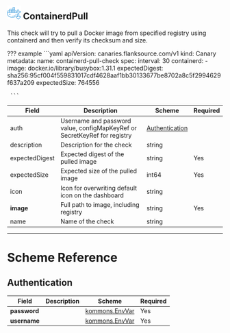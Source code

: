 ## <img src='https://raw.githubusercontent.com/flanksource/flanksource-ui/main/src/icons/containerdPull.svg' style='height: 32px'/> ContainerdPull

This check will try to pull a Docker image from specified registry using containerd and then verify its checksum and size.

??? example
     ```yaml
     apiVersion: canaries.flanksource.com/v1
     kind: Canary
     metadata:
       name: containerd-pull-check
     spec:
       interval: 30
       containerd:
         - image: docker.io/library/busybox:1.31.1
           expectedDigest: sha256:95cf004f559831017cdf4628aaf1bb30133677be8702a8c5f2994629f637a209
           expectedSize: 764556
     
     ```

| Field | Description | Scheme | Required |
| ----- | ----------- | ------ | -------- |
| auth | Username and password value, configMapKeyRef or SecretKeyRef for registry | [Authentication](#authentication) |  |
| description | Description for the check | string |  |
| expectedDigest | Expected digest of the pulled image | string | Yes |
| expectedSize | Expected size of the pulled image | int64 | Yes |
| icon | Icon for overwriting default icon on the dashboard | string |  |
| **image** | Full path to image, including registry | string | Yes |
| name | Name of the check | string |  |

---
# Scheme Reference
## Authentication

| Field | Description | Scheme | Required |
| ----- | ----------- | ------ | -------- |
| **password** |  | [kommons.EnvVar](https://pkg.go.dev/github.com/flanksource/kommons#EnvVar) | Yes |
| **username** |  | [kommons.EnvVar](https://pkg.go.dev/github.com/flanksource/kommons#EnvVar) | Yes |
